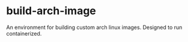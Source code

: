 # build-arch-image
An environment for building custom arch linux images. Designed to run containerized. 

